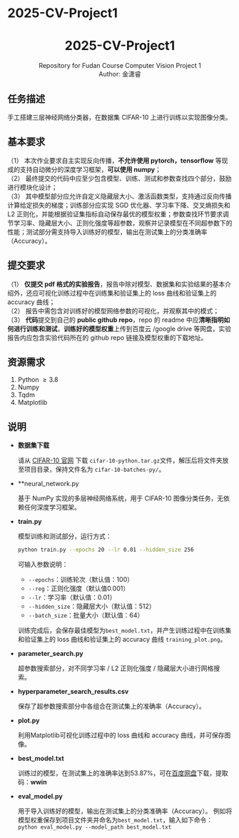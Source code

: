 # 2025-CV-Project1
<h1 align="center"> 2025-CV-Project1</h1>
<div align="center"> Repository for Fudan Course Computer Vision Project 1</div>

<div align="center"> Author: 金潇睿</div>

## 任务描述
手工搭建三层神经网络分类器，在数据集 CIFAR-10 上进行训练以实现图像分类。

## 基本要求
（1） 本次作业要求自主实现反向传播，**不允许使用 pytorch，tensorflow** 等现成的支持自动微分的深度学习框架，**可以使用 numpy**；  
（2） 最终提交的代码中应至少包含模型、训练、测试和参数查找四个部分，鼓励进行模块化设计；  
（3） 其中模型部分应允许自定义隐藏层大小、激活函数类型，支持通过反向传播计算给定损失的梯度；训练部分应实现 SGD 优化器、学习率下降、交叉熵损失和 L2 正则化，并能根据验证集指标自动保存最优的模型权重；参数查找环节要求调节学习率、隐藏层大小、正则化强度等超参数，观察并记录模型在不同超参数下的性能；测试部分需支持导入训练好的模型，输出在测试集上的分类准确率（Accuracy）。

## 提交要求
（1） **仅提交 pdf 格式的实验报告**，报告中除对模型、数据集和实验结果的基本介绍外，还应可视化训练过程中在训练集和验证集上的 loss 曲线和验证集上的 accuracy 曲线；  
（2） 报告中需包含对训练好的模型网络参数的可视化，并观察其中的模式；  
（3） **代码**提交到自己的 **public github repo**，repo 的 readme 中应**清晰指明如何进行训练和测试**，**训练好的模型权重**上传到百度云 /google drive 等网盘，实验报告内应包含实验代码所在的 github repo 链接及模型权重的下载地址。

## 资源需求
1. Python $\geq 3.8$
2. Numpy
3. Tqdm
4. Matplotlib

## 说明

* **数据集下载**

	请从 [CIFAR-10 官网](https://www.cs.toronto.edu/~kriz/cifar.html) 下载 `cifar-10-python.tar.gz`文件，解压后将文件夹放至项目目录，保持文件名为 `cifar-10-batches-py/`。

* **neural_network.py

	基于 NumPy 实现的多层神经网络系统，用于 CIFAR-10 图像分类任务，无依赖任何深度学习框架。

* **train.py**

	模型训练和测试部分，运行方式：
	
	```bash
	python train.py --epochs 20 --lr 0.01 --hidden_size 256
	```
	
	可输入参数说明：
	* `--epochs`：训练轮次（默认值：100）
	* `--reg`：正则化强度（默认值0.001）
	* `--lr`：学习率（默认值：0.01）
	* `--hidden_size`：隐藏层大小（默认值：512）
	* `--batch_size`：批量大小（默认值：64）
	
	训练完成后，会保存最佳模型为`best_model.txt`，并产生训练过程中在训练集和验证集上的 loss 曲线和验证集上的 accuracy 曲线 `training_plot.png`。

* **parameter_search.py**

	超参数搜索部分，对不同学习率 / L2 正则化强度 / 隐藏层大小进行网格搜索。

* **hyperparameter_search_results.csv**
	
	保存了超参数搜索部分中各组合在测试集上的准确率（Accuracy）。

* **plot.py**

	利用Matplotlib可视化训练过程中的 loss 曲线和 accuracy 曲线，并可保存图像。

* **best_model.txt**
	
	训练过的模型，在测试集上的准确率达到$53.87\%$，可在<a href = https://pan.baidu.com/s/1IyLk1vmPk_Zi54C17ov3PA>百度网盘</a>下载，提取码：**wwin**

* **eval_model.py**
	
	用于导入训练好的模型，输出在测试集上的分类准确率（Accuracy）。
	例如将模型权重保存到项目文件夹并命名为`best_model.txt`，输入如下命令：
	`python eval_model.py --model_path best_model.txt`
